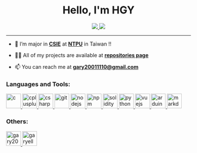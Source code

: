 <h1 align="center">Hello, I'm HGY</h1>

<p align="center">
    <a href="https://github.com/garyellow/" target="_blank" rel="noreferrer noopener">
        <img src="../data/github-metrics.svg" />
        <img src="../data/github-snake.svg" />
    </a>
</p>

---

- 🌱 I’m major in [**CSIE**](http://www.csie.ntpu.edu.tw/) at [**NTPU**](https://www.ntpu.edu.tw) in Taiwan !!

- 👨‍💻 All of my projects are available at [**repositories page**](https://github.com/garyellow?tab=repositories)

- 📫 You can reach me at **gary20011110@gmail.com**

<h3 align="left">Languages and Tools:</h3>
<p align="left">
    <a href="https://cplusplus.com/reference/clibrary/" target="_blank" rel="noreferrer">
        <img src="https://cdn.jsdelivr.net/gh/devicons/devicon/icons/c/c-original.svg"
            alt="c" width="40" height="40" />
    </a>
    <a href="https://cplusplus.com/" target="_blank" rel="noreferrer noopener">
        <img src="https://cdn.jsdelivr.net/gh/devicons/devicon/icons/cplusplus/cplusplus-original.svg"
            alt="cplusplus" width="40" height="40" />
    </a>
    <a href="https://docs.microsoft.com/zh-tw/dotnet/csharp/" target="_blank" rel="noreferrer">
        <img src="https://cdn.jsdelivr.net/gh/devicons/devicon/icons/csharp/csharp-original.svg"
            alt="csharp" width="40" height="40" />
    </a>
    <a href="https://git-scm.com/" target="_blank" rel="noreferrer noopener">
        <img src="https://cdn.jsdelivr.net/gh/devicons/devicon/icons/git/git-original.svg" 
            alt="git" width="40" height="40" />
    </a>
    <a href="https://nodejs.org/" target="_blank" rel="noreferrer noopener">
        <img src="https://cdn.jsdelivr.net/gh/devicons/devicon/icons/nodejs/nodejs-original.svg"
            alt="nodejs" width="40" height="40" />
    </a>
    <a href="https://www.npmjs.com/" target="_blank" rel="noreferrer noopener">
        <img src="https://cdn.jsdelivr.net/gh/devicons/devicon/icons/npm/npm-original-wordmark.svg"
            alt="npm" width="40" height="40" />
    </a>
    <a href="https://soliditylang.org/" target="_blank" rel="noreferrer noopener">
        <img src="https://cdn.jsdelivr.net/gh/devicons/devicon/icons/solidity/solidity-original.svg"
            alt="solidity" width="40" height="40" />
    </a>
    <a href="https://www.python.org" target="_blank" rel="noreferrer noopener">
        <img src="https://cdn.jsdelivr.net/gh/devicons/devicon/icons/python/python-original.svg"
            alt="python" width="40" height="40" />
    </a>
    <a href="https://vuejs.org/" target="_blank" rel="noreferrer noopener">
        <img src="https://cdn.jsdelivr.net/gh/devicons/devicon/icons/vuejs/vuejs-original.svg"
            alt="vuejs" width="40" height="40" />
    </a>
    <a href="https://www.arduino.cc/" target="_blank" rel="noreferrer noopener">
        <img src="https://cdn.jsdelivr.net/gh/devicons/devicon/icons/arduino/arduino-original.svg"
            alt="arduino" width="40" height="40" />
    </a>
    <a href="https://markdown.tw/" target="_blank" rel="noreferrer noopener">
        <img src="https://cdn.jsdelivr.net/gh/devicons/devicon/icons/markdown/markdown-original.svg"
            alt="markdown" width="40" height="40" />
    </a>
</p>

<h3 align="left">Others:</h3>
<p align="left">
    <a href="https://www.leetcode.com/gary20011110" target="_blank" rel="noreferrer noopener">
        <img src="https://upload.wikimedia.org/wikipedia/commons/a/ab/LeetCode_logo_white_no_text.svg"
            alt="gary20011110" height="40" width="40" />
    </a>
    <a href="https://auth.geeksforgeeks.org/user/garyellow" target="_blank" rel="noreferrer noopener">
        <img src="https://upload.wikimedia.org/wikipedia/commons/4/43/GeeksforGeeks.svg"
            alt="garyellow" height="40" width="40" />
    </a>
</p>
